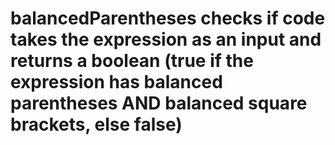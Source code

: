 # balancedParentheses checks if code takes the expression as an input and returns a boolean (true if the expression has balanced parentheses AND balanced square brackets, else false)

#
